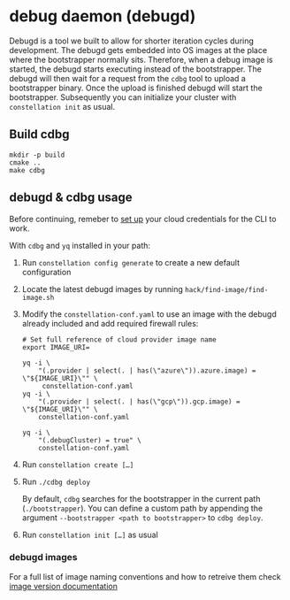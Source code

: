 # debug daemon (debugd)

Debugd is a tool we built to allow for shorter iteration cycles during development.
The debugd gets embedded into OS images at the place where the bootstrapper normally sits.
Therefore, when a debug image is started, the debugd starts executing instead of the bootstrapper.
The debugd will then wait for a request from the `cdbg` tool to upload a bootstrapper binary.
Once the upload is finished debugd will start the bootstrapper.
Subsequently you can initialize your cluster with `constellation init` as usual.

## Build cdbg

```shell
mkdir -p build
cmake ..
make cdbg
```

## debugd & cdbg usage
Before continuing, remeber to [set up](https://docs.edgeless.systems/constellation/getting-started/install#set-up-cloud-credentials) your cloud credentials for the CLI to work.

With `cdbg` and `yq` installed in your path:

1. Run `constellation config generate` to create a new default configuration

2. Locate the latest debugd images by running `hack/find-image/find-image.sh`

3. Modify the `constellation-conf.yaml` to use an image with the debugd already included and add required firewall rules:

   ```shell-session
   # Set full reference of cloud provider image name
   export IMAGE_URI=
   ```

   ```shell-session
   yq -i \
       "(.provider | select(. | has(\"azure\")).azure.image) = \"${IMAGE_URI}\"" \
        constellation-conf.yaml
   yq -i \
       "(.provider | select(. | has(\"gcp\")).gcp.image) = \"${IMAGE_URI}\"" \
       constellation-conf.yaml

   yq -i \
       "(.debugCluster) = true" \
       constellation-conf.yaml
   ```

4. Run `constellation create […]`

5. Run `./cdbg deploy`

   By default, `cdbg` searches for the bootstrapper in the current path (`./bootstrapper`). You can define a custom path by appending the argument `--bootstrapper <path to bootstrapper>` to `cdbg deploy`.

6. Run `constellation init […]` as usual


### debugd images

For a full list of image naming conventions and how to retreive them check [image version documentation](/.github/docs/README.md#image-versions)
